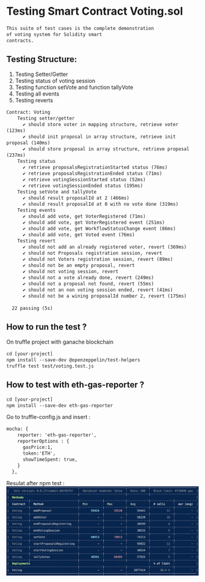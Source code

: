 
# Testing Smart Contract Voting.sol 

```
This suite of test cases is the complete demonstration 
of voting system for Solidity smart 
contracts.
```
##  Testing Structure: 
1. Testing Setter/Getter
2. Testing status of voting session
3. Testing function setVote and function tallyVote
4. Testing all events
5. Testing reverts

```
Contract: Voting
    Testing setter/getter
      ✔ should store voter in mapping structure, retrieve voter (123ms)
      ✔ should init proposal in array structure, retrieve init proposal (140ms)
      ✔ should store proposal in array structure, retrieve proposal (237ms)
    Testing status
      ✔ retrieve proposalsRegistrationStarted status (76ms)
      ✔ retrieve proposalsRegistrationEnded status (71ms)
      ✔ retrieve votingSessionStarted status (52ms)
      ✔ retrieve votingSessionEnded status (195ms)
    Testing setVote and tallyVote 
      ✔ should result proposalId at 2 (466ms)
      ✔ should result proposalId at 0 with no vote done (319ms)
    Testing events
      ✔ should add vote, get VoterRegistered (71ms)
      ✔ should add vote, get VoterRegistered event (251ms)
      ✔ should add vote, get WorkflowStatusChange event (86ms)
      ✔ should add vote, get Voted event (76ms)
    Testing revert
      ✔ should not add an already registered voter, revert (369ms)
      ✔ should not Proposals registration session, revert
      ✔ should not Voters registration session, revert (89ms)
      ✔ should not be an empty proposal, revert
      ✔ should not voting session, revert
      ✔ should not a vote already done, revert (249ms)
      ✔ should not a proposal not found, revert (55ms)
      ✔ should not an non voting session ended, revert (41ms)
      ✔ should not be a wining proposalId number 2, revert (175ms)

  22 passing (5s)
```

##  How to run the test ?  
On truffle project with ganache blockchain
```
cd [your-project]
npm install --save-dev @openzeppelin/test-helpers 
truffle test test/voting.test.js
```


##  How to test with eth-gas-reporter ?  
```
cd [your-project]
npm install --save-dev eth-gas-reporter
```

Go to truffle-config.js and insert :
```
mocha: {  
    reporter: 'eth-gas-reporter',
    reporterOptions : { 
      gasPrice:1,
      token:'ETH',
      showTimeSpent: true,
    }  
  },
```

Resulat after npm test :
![Alt text](gas-reporting.png "Title")

